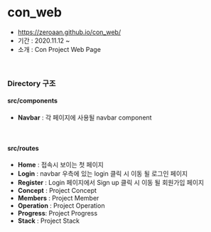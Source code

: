 # con_web

- https://zeroaan.github.io/con_web/
- 기간 : 2020.11.12 ~
- 소개 : Con Project Web Page

<br />

### Directory 구조

#### src/components

- **Navbar** : 각 페이지에 사용될 navbar component

<br />

#### src/routes

- **Home** : 접속시 보이는 첫 페이지
- **Login** : navbar 우측에 있는 login 클릭 시 이동 될 로그인 페이지
- **Register** : Login 페이지에서 Sign up 클릭 시 이동 될 회원가입 페이지
- **Concept** : Project Concept
- **Members** : Project Member
- **Operation** : Project Operation
- **Progress**: Project Progress
- **Stack** : Project Stack
